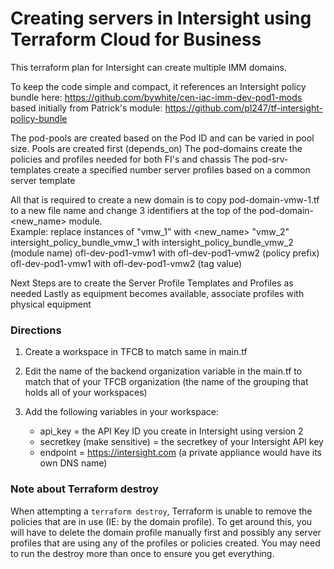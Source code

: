 
# Creating servers in Intersight using Terraform Cloud for Business

This terraform plan for Intersight can create multiple IMM domains.

To keep the code simple and compact, it references an Intersight policy bundle here:
https://github.com/bywhite/cen-iac-imm-dev-pod1-mods
based initially from Patrick's module:  https://github.com/pl247/tf-intersight-policy-bundle

The pod-pools are created based on the Pod ID and can be varied in pool size. Pools are created first (depends_on)
The pod-domains create the policies and profiles needed for both FI's and chassis
The pod-srv-templates create a specified number server profiles based on a common server template

All that is required to create a new domain is to copy pod-domain-vmw-1.tf to a new file name and change 3 identifiers at the top of the pod-domain-<new_name> module.  
    Example: replace instances of "vmw_1" with <new_name> "vmw_2"
        intersight_policy_bundle_vmw_1     with    intersight_policy_bundle_vmw_2        (module name)
        ofl-dev-pod1-vmw1                  with    ofl-dev-pod1-vmw2                     (policy prefix)
        ofl-dev-pod1-vmw1                  with    ofl-dev-pod1-vmw2                     (tag value)

Next Steps are to create the Server Profile Templates and Profiles as needed
Lastly as equipment becomes available, associate profiles with physical equipment


### Directions

1. Create a workspace in TFCB to match same in main.tf

2. Edit the name of the backend organization variable in the main.tf to match that of your TFCB organization (the name of the grouping that holds all of your workspaces)

3. Add the following variables in your workspace:
    - api_key = the API Key ID you create in Intersight using version 2
    - secretkey (make sensitive) = the secretkey of your Intersight API key
    - endpoint = https://intersight.com    (a private appliance would have its own DNS name)

### Note about Terraform destroy

When attempting a `terraform destroy`, Terraform is unable to remove the policies that are in use (IE: by the domain profile). To get around this, you will have to delete the domain profile manually first and possibly any server profiles that are using any of the profiles or policies created.
You may need to run the destroy more than once to ensure you get everything.
